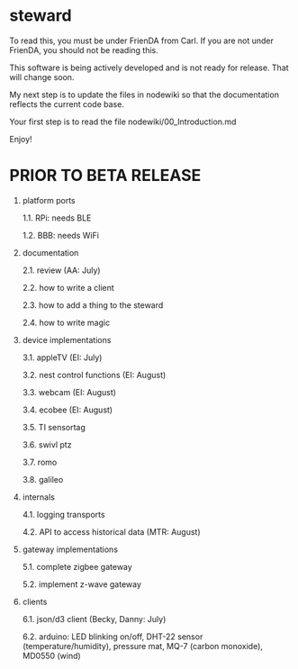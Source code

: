 steward
=======
To read this, you must be under FrienDA from Carl. If you are not under FrienDA, you should not be reading this.

This software is being actively developed and is not ready for release.
That will change soon.

My next step is to update the files in nodewiki so that the documentation reflects the current code base.

Your first step is to read the file nodewiki/00_Introduction.md

Enjoy!


PRIOR TO BETA RELEASE
======================

1. platform ports

    1.1. RPi: needs BLE

    1.2. BBB: needs WiFi

2. documentation

    2.1. review (AA: July)

    2.2. how to write a client

    2.3. how to add a thing to the steward

    2.4. how to write magic

3. device implementations

    3.1. appleTV (EI: July)

    3.2. nest control functions (EI: August)

    3.3. webcam (EI: August)

    3.4. ecobee (EI: August)

    3.5. TI sensortag

    3.6. swivl ptz

    3.7. romo

    3.8. galileo

4. internals

    4.1. logging transports

    4.2. API to access historical data (MTR: August)

5. gateway implementations

    5.1. complete zigbee gateway

    5.2. implement z-wave gateway

6. clients

    6.1. json/d3 client (Becky, Danny: July)

    6.2. arduino: LED blinking on/off, DHT-22 sensor (temperature/humidity), pressure mat, MQ-7 (carbon monoxide), MD0550 (wind)
